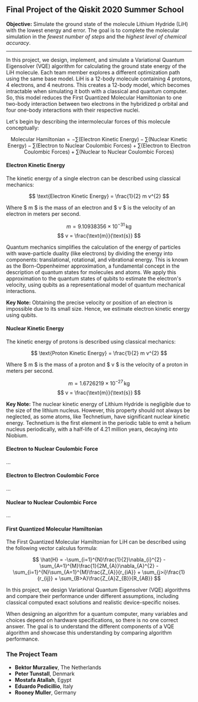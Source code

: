 
## Final Project of the Qiskit 2020 Summer School

**Objective:** Simulate the ground state of the molecule Lithium Hydride (LiH) with the lowest energy and error. The goal is to complete the molecular simulation in the *fewest number of steps* and the *highest level of chemical accuracy*.

---

In this project, we design, implement, and simulate a Variational Quantum Eigensolver (VQE) algorithm for calculating the ground state energy of the LiH molecule. Each team member explores a different optimization path using the same base model. LiH is a 12-body molecule containing 4 protons, 4 electrons, and 4 neutrons. This creates a 12-body model, which becomes intractable when simulating it both with a classical and quantum computer. So, this model reduces the First Quantized Molecular Hamiltonian to one two-body interaction between two electrons in the hybridized p orbital and four one-body interactions with their respective nuclei.

Let's begin by describing the intermolecular forces of this molecule conceptually:

$$
\text{Molecular Hamiltonian} = - \sum \text{(Electron Kinetic Energy)} - \sum \text{(Nuclear Kinetic Energy)} - \sum \text{(Electron to Nuclear Coulombic Forces)} + \sum \text{(Electron to Electron Coulombic Forces)} + \sum \text{(Nuclear to Nuclear Coulombic Forces)}
$$

#### Electron Kinetic Energy

The kinetic energy of a single electron can be described using classical mechanics:

$$
\text{Electron Kinetic Energy} = \frac{1}{2} m v^{2}
$$

Where $ m $ is the mass of an electron and $ v $ is the velocity of an electron in meters per second.

$$
m = 9.10938356 \times 10^{-31} \, \text{kg}
$$
$$
v = \frac{\text{m}}{\text{s}}
$$

Quantum mechanics simplifies the calculation of the energy of particles with wave-particle duality (like electrons) by dividing the energy into components: translational, rotational, and vibrational energy. This is known as the Born-Oppenheimer approximation, a fundamental concept in the description of quantum states for molecules and atoms. We apply this approximation to the quantum states of qubits to estimate the electron's velocity, using qubits as a representational model of quantum mechanical interactions.

**Key Note:** Obtaining the precise velocity or position of an electron is impossible due to its small size. Hence, we estimate electron kinetic energy using qubits.

#### Nuclear Kinetic Energy

The kinetic energy of protons is described using classical mechanics:

$$
\text{Proton Kinetic Energy} = \frac{1}{2} m v^{2}
$$

Where $ m $ is the mass of a proton and $ v $ is the velocity of a proton in meters per second.

$$
m = 1.6726219 \times 10^{-27} \, \text{kg}
$$
$$
v = \frac{\text{m}}{\text{s}}
$$

**Key Note:** The nuclear kinetic energy of Lithium Hydride is negligible due to the size of the lithium nucleus. However, this property should not always be neglected, as some atoms, like Technetium, have significant nuclear kinetic energy. Technetium is the first element in the periodic table to emit a helium nucleus periodically, with a half-life of 4.21 million years, decaying into Niobium.

#### Electron to Nuclear Coulombic Force

...

#### Electron to Electron Coulombic Force

...

#### Nuclear to Nuclear Coulombic Force

...

#### First Quantized Molecular Hamiltonian

The First Quantized Molecular Hamiltonian for LiH can be described using the following vector calculus formula:

$$
\hat{H} = -\sum_{i=1}^{N}\frac{1}{2}\nabla_{i}^{2} - \sum_{A=1}^{M}\frac{1}{2M_{A}}\nabla_{A}^{2} - \sum_{i=1}^{N}\sum_{A=1}^{M}\frac{Z_{A}}{r_{iA}} + \sum_{j>i}\frac{1}{r_{ij}} + \sum_{B>A}\frac{Z_{A}Z_{B}}{R_{AB}}
$$

In this project, we design Variational Quantum Eigensolver (VQE) algorithms and compare their performance under different assumptions, including classical computed exact solutions and realistic device-specific noises.

When designing an algorithm for a quantum computer, many variables and choices depend on hardware specifications, so there is no one correct answer. The goal is to understand the different components of a VQE algorithm and showcase this understanding by comparing algorithm performance.

### The Project Team

- **Bektor Murzaliev**, The Netherlands
- **Peter Tunstall**, Denmark
- **Mostafa Atallah**, Egypt
- **Eduardo Pedicillio**, Italy
- **Rooney Muller**, Germany

